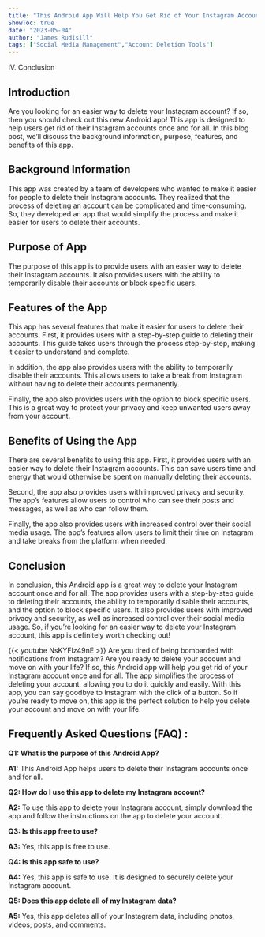 ```yaml
---
title: "This Android App Will Help You Get Rid of Your Instagram Account Once and For All!"
ShowToc: true 
date: "2023-05-04"
author: "James Rudisill" 
tags: ["Social Media Management","Account Deletion Tools"]
---
```

IV. Conclusion

## Introduction

Are you looking for an easier way to delete your Instagram account? If so, then you should check out this new Android app! This app is designed to help users get rid of their Instagram accounts once and for all. In this blog post, we’ll discuss the background information, purpose, features, and benefits of this app. 

## Background Information

This app was created by a team of developers who wanted to make it easier for people to delete their Instagram accounts. They realized that the process of deleting an account can be complicated and time-consuming. So, they developed an app that would simplify the process and make it easier for users to delete their accounts. 

## Purpose of App

The purpose of this app is to provide users with an easier way to delete their Instagram accounts. It also provides users with the ability to temporarily disable their accounts or block specific users. 

## Features of the App

This app has several features that make it easier for users to delete their accounts. First, it provides users with a step-by-step guide to deleting their accounts. This guide takes users through the process step-by-step, making it easier to understand and complete. 

In addition, the app also provides users with the ability to temporarily disable their accounts. This allows users to take a break from Instagram without having to delete their accounts permanently. 

Finally, the app also provides users with the option to block specific users. This is a great way to protect your privacy and keep unwanted users away from your account. 

## Benefits of Using the App

There are several benefits to using this app. First, it provides users with an easier way to delete their Instagram accounts. This can save users time and energy that would otherwise be spent on manually deleting their accounts. 

Second, the app also provides users with improved privacy and security. The app’s features allow users to control who can see their posts and messages, as well as who can follow them. 

Finally, the app also provides users with increased control over their social media usage. The app’s features allow users to limit their time on Instagram and take breaks from the platform when needed. 

## Conclusion

In conclusion, this Android app is a great way to delete your Instagram account once and for all. The app provides users with a step-by-step guide to deleting their accounts, the ability to temporarily disable their accounts, and the option to block specific users. It also provides users with improved privacy and security, as well as increased control over their social media usage. So, if you’re looking for an easier way to delete your Instagram account, this app is definitely worth checking out!

{{< youtube NsKYFlz49nE >}} 
Are you tired of being bombarded with notifications from Instagram? Are you ready to delete your account and move on with your life? If so, this Android app will help you get rid of your Instagram account once and for all. The app simplifies the process of deleting your account, allowing you to do it quickly and easily. With this app, you can say goodbye to Instagram with the click of a button. So if you’re ready to move on, this app is the perfect solution to help you delete your account and move on with your life.

## Frequently Asked Questions (FAQ) :
**Q1: What is the purpose of this Android App?**

**A1:** This Android App helps users to delete their Instagram accounts once and for all.

**Q2: How do I use this app to delete my Instagram account?**

**A2:** To use this app to delete your Instagram account, simply download the app and follow the instructions on the app to delete your account.

**Q3: Is this app free to use?**

**A3:** Yes, this app is free to use.

**Q4: Is this app safe to use?**

**A4:** Yes, this app is safe to use. It is designed to securely delete your Instagram account.

**Q5: Does this app delete all of my Instagram data?**

**A5:** Yes, this app deletes all of your Instagram data, including photos, videos, posts, and comments.


